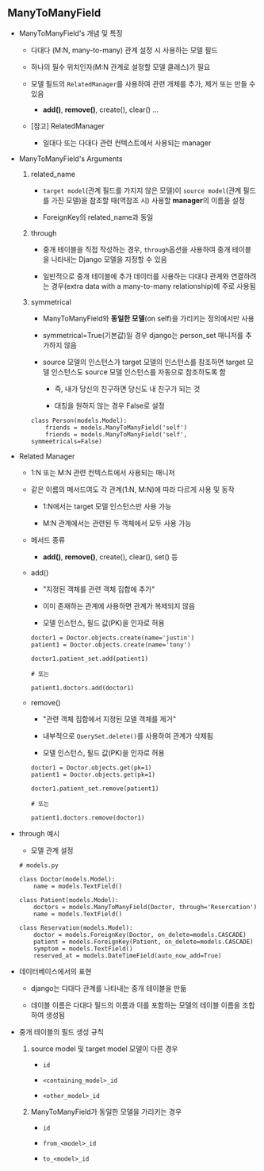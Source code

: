## ManyToManyField

* ManyToManyField's 개념 및 특징
  
  * 다대다 (M:N, many-to-many) 관계 설정 시 사용하는 모델 필드
  
  * 하나의 필수 위치인자(M:N 관계로 설정할 모델 클래스)가 필요
  
  * 모델 필드의 `RelatedManager`를 사용하여 관련 개체를 추가, 제거 또는 만들 수 있음
    
    * **add()**, **remove()**, create(), clear() ...
  
  * [참고] RelatedManager
    
    * 일대다 또는 다대다 관련 컨텍스트에서 사용되는 manager

* ManyToManyField's Arguments
  
  1. related_name
     
     * `target model`(관계 필드를 가지지 않은 모델)이 `source model`(관계 필드를 가진 모델)을 참조할 때(역참조 시) 사용할 **manager**의 이름을 설정
     
     * ForeignKey의 related_name과 동일 
  
  2. through
     
     * 중개 테이블을 직접 작성하는 경우, `through`옵션을 사용하여 중개 테이블을 나타내는 Django 모델을 지정할 수 있음
     
     * 일반적으로 중개 테이블에 추가 데이터를 사용하는 다대다 관계와 연결하려는 경우(extra data with a many-to-many relationship)에 주로 사용됨
  
  3. symmetrical
     
     * ManyToManyField와 **동일한 모델**(on self)을 가리키는 정의에서만 사용
     
     * symmetrical=True(기본값)일 경우 django는 person_set 매니저를 추가하지 않음
     
     * source 모델의 인스턴스가 target 모델의 인스턴스를 참조하면 target 모델 인스턴스도 source 모델 인스턴스를 자동으로 참조하도록 함
       
       * 즉, 내가 당신의 친구하면 당신도 내 친구가 되는 것
       
       * 대칭을 원하지 않는 경우 False로 설정
     
     ```
     class Person(models.Model):
         friends = models.ManyToManyField('self')
         friends = models.ManyToManyField('self', symmeetricals=False)
     ```

* Related Manager
  
  * 1:N 또는 M:N 관련 컨텍스트에서 사용되는 매니저
  
  * 같은 이름의 메서드여도 각 관계(1:N, M:N)에 따라 다르게 사용 및 동작
    
    * 1:N에서는 target 모델 인스턴스만 사용 가능
    
    * M:N 관계에서는 관련된 두 객체에서 모두 사용 가능
  
  * 메서드 종류
    
    * **add()**, **remove()**, create(), clear(), set() 등
  
  * add()
    
    * "지정된 객체를 관련 객체 집합에 추가"
    
    * 이미 존재하는 관계에 사용하면 관계가 복제되지 않음
    
    * 모델 인스턴스, 필드 값(PK)을 인자로 허용
    
    ```
    doctor1 = Doctor.objects.create(name='justin')
    patient1 = Doctor.objects.create(name='tony')
    
    doctor1.patient_set.add(patient1)
    
    # 또는
    
    patient1.doctors.add(doctor1)
    ```
  
  * remove()
    
    * "관련 객체 집합에서 지정된 모델 객체를 제거"
    
    * 내부적으로 `QuerySet.delete()`를 사용하여 관계가 삭제됨
    
    * 모델 인스턴스, 필드 값(PK)을 인자로 허용
    
    ```
    doctor1 = Doctor.objects.get(pk=1)
    patient1 = Doctor.objects.get(pk=1)
    
    doctor1.patient_set.remove(patient1)
    
    # 또는
    
    patient1.doctors.remove(doctor1)
    ```

* through 예시
  
  * 모델 관계 설정
  
  ```
  # models.py
  
  class Doctor(models.Model):
      name = models.TextField()
  
  class Patient(models.Model):
      doctors = models.ManyToManyField(Doctor, through='Resercation')
      name = models.TextField()
  
  class Reservation(models.Model):
      doctor = models.ForeignKey(Doctor, on_delete=models.CASCADE)
      patient = models.ForeignKey(Patient, on_delete=models.CASCADE)
      symptom = models.TextField()
      reserved_at = models.DateTimeField(auto_now_add=True)
  ```

* 데이터베이스에서의 표현
  
  * django는 다대다 관계를 나타내는 중개 테이블을 만듦
  
  * 데이블 이름은 다대다 필드의 이름과 이를 포함하는 모델의 테이블 이름을 조합하여 생성됨

* 중개 테이블의 필드 생성 규칙
  
  1. source model 및 target model 모델이 다른 경우
     
     * `id`
     
     * `<containing_model>_id`
     
     * `<other_model>_id`
  
  2. ManyToManyField가 동일한 모델을 가리키는 경우
     
     * `id`
     
     * `from_<model>_id`
     
     * `to_<model>_id`
